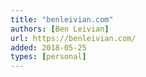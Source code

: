 ```yaml
---
title: "benleivian.com"
authors: [Ben Leivian]
url: https://benleivian.com/
added: 2018-05-25
types: [personal]
---
```

